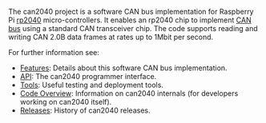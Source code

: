 The can2040 project is a software CAN bus implementation for Raspberry
Pi [rp2040](https://www.raspberrypi.com/products/rp2040/)
micro-controllers.  It enables an rp2040 chip to implement
[CAN bus](https://en.wikipedia.org/wiki/CAN_bus) using a standard CAN
transceiver chip.  The code supports reading and writing CAN 2.0B data
frames at rates up to 1Mbit per second.    

For further information see:
- [Features](docs/Features.md): Details about this software CAN bus
  implementation.
- [API](docs/API.md): The can2040 programmer interface.
- [Tools](docs/Tools.md): Useful testing and deployment tools.
- [Code Overview](docs/Code_Overview.md): Information on can2040
  internals (for developers working on can2040 itself).
- [Releases](docs/Releases.md): History of can2040 releases.
